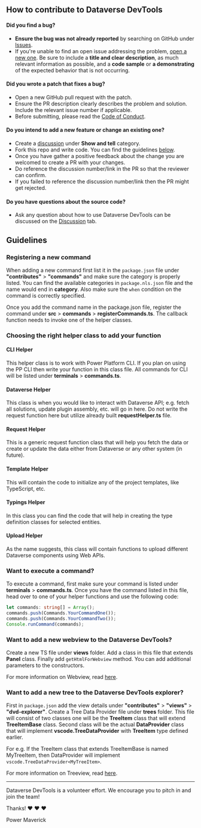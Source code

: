 ## How to contribute to Dataverse DevTools

#### **Did you find a bug?**

-   **Ensure the bug was not already reported** by searching on GitHub under [Issues](https://github.com/Power-Maverick/DataverseDevTools-VSCode/issues).
-   If you're unable to find an open issue addressing the problem, [open a new one](https://github.com/Power-Maverick/DataverseDevTools-VSCode/issues/new). Be sure to include a **title and clear description**, as much relevant information as possible, and a **code sample** or **a demonstrating** of the expected behavior that is not occurring.

#### **Did you wrote a patch that fixes a bug?**

-   Open a new GitHub pull request with the patch.
-   Ensure the PR description clearly describes the problem and solution. Include the relevant issue number if applicable.
-   Before submitting, please read the [Code of Conduct](https://github.com/Power-Maverick/DataverseDevTools-VSCode/blob/main/CODE_OF_CONDUCT.md).

#### **Do you intend to add a new feature or change an existing one?**

-   Create a [discussion](https://github.com/Power-Maverick/DataverseDevTools-VSCode/discussions/new?category=show-and-tell) under **Show and tell** category.
-   Fork this repo and write code. You can find the guidelines [below](#guidelines).
-   Once you have gather a positive feedback about the change you are welcomed to create a PR with your changes.
-   Do reference the discussion number/link in the PR so that the reviewer can confirm.
-   If you failed to reference the discussion number/link then the PR might get rejected.

#### **Do you have questions about the source code?**

-   Ask any question about how to use Dataverse DevTools can be discussed on the [Discussion](https://github.com/Power-Maverick/DataverseDevTools-VSCode/discussions) tab.

## Guidelines

### Registering a new command

When adding a new command first list it in the `package.json` file under **"contributes"** > **"commands"** and make sure the category is properly listed. You can find the available categories in `package.nls.json` file and the name would end in **category**. Also make sure the `when` condition on the command is correctly specified.

Once you add the command name in the package.json file, register the command under **src** > **commands** > **registerCommands.ts**. The callback function needs to invoke one of the helper classes.

### Choosing the right helper class to add your function

#### CLI Helper

This helper class is to work with Power Platform CLI. If you plan on using the PP CLI then write your function in this class file. All commands for CLI will be listed under **terminals** > **commands.ts**.

#### Dataverse Helper

This class is when you would like to interact with Dataverse API; e.g. fetch all solutions, update plugin assembly, etc. will go in here. Do not write the request function here but utilize already built **requestHelper.ts** file.

#### Request Helper

This is a generic request function class that will help you fetch the data or create or update the data either from Dataverse or any other system (in future).

#### Template Helper

This will contain the code to initialize any of the project templates, like TypeScript, etc.

#### Typings Helper

In this class you can find the code that will help in creating the type definition classes for selected entities.

#### Upload Helper

As the name suggests, this class will contain functions to upload different Dataverse components using Web APIs.

### Want to execute a command?

To execute a command, first make sure your command is listed under **terminals** > **commands.ts**. Once you have the command listed in this file, head over to one of your helper functions and use the following code:

```TypeScript
let commands: string[] = Array();
commands.push(Commands.YourCommandOne());
commands.push(Commands.YourCommandTwo());
Console.runCommand(commands);
```

### Want to add a new webview to the Dataverse DevTools?

Create a new TS file under **views** folder. Add a class in this file that extends **Panel** class. Finally add `getHtmlForWebview` method. You can add additional parameters to the constructors.

For more information on Webview, read [here](https://code.visualstudio.com/api/extension-guides/webview).

### Want to add a new tree to the Dataverse DevTools explorer?

First in `package.json` add the view details under **"contributes"** > **"views"** > **"dvd-explorer"**. Create a Tree Data Provider file under **trees** folder. This file will consist of two classes one will be the **TreeItem** class that will extend **TreeItemBase** class. Second class will be the actual **DataProvider** class that will implement **vscode.TreeDataProvider** with **TreeItem** type defined earlier.

For e.g.
If the TreeItem class that extends TreeItemBase is named MyTreeItem, then DataProvider will implement `vscode.TreeDataProvider<MyTreeItem>`.

For more information on Treeview, read [here](https://code.visualstudio.com/api/extension-guides/tree-view).

---

Dataverse DevTools is a volunteer effort. We encourage you to pitch in and join the team!

Thanks! ♥ ♥ ♥

Power Maverick
